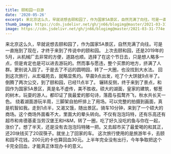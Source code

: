 ```yaml
---
title: 颐和园一日游
date: '2020-05-26'
excerpt: 来北京这么久，早就说想去颐和园了，作为国家5A景区，自然充满了向往。可是一直拖到了现在，才终于来到了传说中的颐和园。
thumb_image: https://cdn.jsdelivr.net/gh/jn66/blogimg@master/2021-03-31-774e.jpg
image: https://cdn.jsdelivr.net/gh/jn66/blogimg@master/2021-03-31-774e.jpg
---
```


来北京这么久，早就说想去颐和园了，作为国家5A景区，自然充满了向往。可是一直拖到了现在，才终于来到了传说中的颐和园。
上次去颐和园，还是2019年的5月，从机械厂去非常的方便，道路也顺。选择了在这个节日去，只是想人略多一点，但是肯定也是可以进去游玩的。然而事与愿违，整个买票的地方，挤满了人群。更别说入园了。于是去了不远的圆明园，转了一大圈，也没找到大水法。
回到这次旅行，从宏福苑去，就略显焦灼。早晨9点出发，吃了个大饼就9点半了。倒腾了两次公交，到了颐和园，已经11点半了。
辗转反侧，终于来到了景点，和园作为国家5A景区，真是名不虚传，美不胜收。硕大的湖面，皇家的建筑，郁葱的树木，玩耍的游人。都印证了我最爱的那句诗，落霞与孤鹜齐飞，秋水共长天一色。
绕着湖面游玩半周，三脚架自拍杆排上了用场。可以完整的拍摄到画面，真是机智如我。走到1点半，又渴又饿，随出景区。骑车10分钟，来到了一个硕大的商场。这个商场外面看不大，里面大的晕头转向。不仅有泡泡玛特，还有乐高还有超市和肯德基麦当劳汉堡王和H&M，转了一圈，吃了好久没吃的鱼与你在一起，涨价了。想了半天，还是没有去泡泡玛特赌一把。又去超市买了最爱喝的和其正，还20块钱买了20双筷子。就坐上了回家的车。
这次旅行使用的是旅游年卡，去颐和园不花钱。200元的卡也算回血30元。上半年完全没有出行，今年争取把这个卡完全回血，才能真正体现办卡的意义。